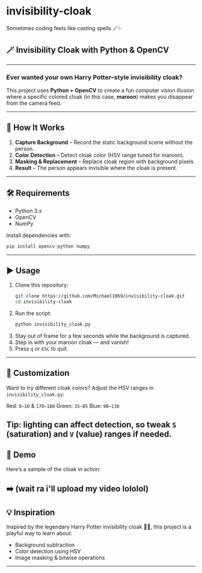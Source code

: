 # invisibility-cloak
Sometimes coding feels like casting spells 🪄✨
## 🪄 Invisibility Cloak with Python & OpenCV

---
### Ever wanted your own **Harry Potter–style invisibility cloak**?  
This project uses **Python + OpenCV** to create a fun computer vision illusion where a specific colored cloak (in this case, **maroon**) makes you disappear from the camera feed.

---

## 🚀 How It Works
1. **Capture Background** – Record the static background scene without the person.  
2. **Color Detection** – Detect cloak color (HSV range tuned for maroon).  
3. **Masking & Replacement** – Replace cloak region with background pixels.  
4. **Result** – The person appears invisible where the cloak is present.  

---

## 🛠️ Requirements
- Python 3.x  
- OpenCV  
- NumPy  

Install dependencies with:
```bash
pip install opencv-python numpy
```
---
## ▶️ Usage
1. Clone this repository:
   ```bash
   git clone https://github.com/Michael1069/invisibility-cloak.git
   cd invisibility-cloak
   ```
2. Run the script:
   ```bash
   python invisibility_cloak.py
   ```
3. Stay out of frame for a few seconds while the background is captured.
4. Step in with your maroon cloak — and vanish!
5. Press `q` or `ESC` to quit.
---
## 🎨 Customization

Want to try different cloak colors?
Adjust the HSV ranges in `invisibility_cloak.py`:

Red: `0–10` & `170–180`
Green: `35–85`
Blue: `90–130`

Tip: lighting can affect detection, so tweak `S` (saturation) and `V` (value) ranges if needed.
---
## 📸 Demo
Here’s a sample of the cloak in action:

➡️ (wait ra i'll upload my video lololol)
---
## 💡 Inspiration

Inspired by the legendary Harry Potter invisibility cloak 🧙‍♂️,
this project is a playful way to learn about:

* Background subtraction
* Color detection using HSV
* Image masking & bitwise operations
---
